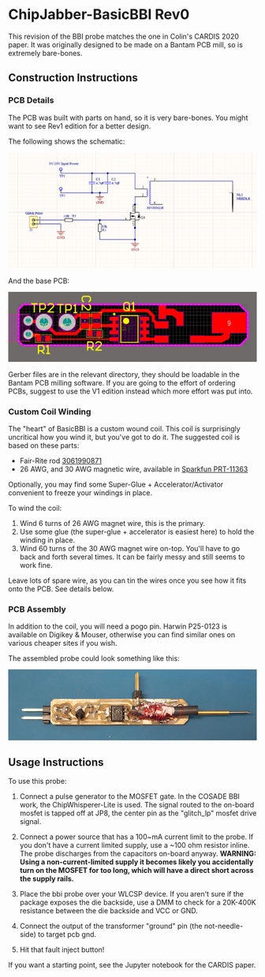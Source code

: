 # ChipJabber-BasicBBI Rev0

This revision of the BBI probe matches the one in Colin's CARDIS 2020 paper. It was originally designed to be made on a Bantam PCB mill, so is extremely bare-bones.

## Construction Instructions

### PCB Details

The PCB was built with parts on hand, so it is very bare-bones. You might want to see Rev1 edition for a better design.

The following shows the schematic:

![](schematic.png)

And the base PCB:

![](pcb.png)

Gerber files are in the relevant directory, they should be loadable in the Bantam PCB milling software. If you are going to the effort of ordering PCBs, suggest to use the V1 edition instead which more effort was put into.

### Custom Coil Winding

The "heart" of BasicBBI is a custom wound coil. This coil is surprisingly uncritical how you wind it, but you've got to do it. The suggested coil is based on these parts:

* Fair-Rite rod [3061990871](https://www.digikey.ca/en/products/detail/fair-rite-products-corp/3061990871/8599472)
* 26 AWG, and 30 AWG magnetic wire, available in [Sparkfun PRT-11363](https://www.digikey.ca/en/products/detail/sparkfun-electronics/PRT-11363/5230957)

Optionally, you may find some Super-Glue + Accelerator/Activator convenient to freeze your windings in place. 

To wind the coil:

1. Wind 6 turns of 26 AWG magnet wire, this is the primary.
2. Use some glue (the super-glue + accelerator is easiest here) to hold the winding in place.
3. Wind 60 turns of the 30 AWG magnet wire on-top. You'll have to go back and forth several times. It can be fairly messy and still seems to work fine.

Leave lots of spare wire, as you can tin the wires once you see how it fits onto the PCB. See details below.

### PCB Assembly

In addition to the coil, you will need a pogo pin. Harwin P25-0123 is available on Digikey & Mouser, otherwise you can find similar ones on various cheaper sites if you wish.

The assembled probe could look something like this:

![](basicbbiprobe.jpeg)

## Usage Instructions

To use this probe:

1. Connect a pulse generator to the MOSFET gate. In the COSADE BBI work, the ChipWhisperer-Lite is used. The signal routed to the on-board mosfet is tapped off at JP8, the center pin as the "glitch_lp" mosfet drive signal.

2. Connect a power source that has a 100~mA current limit to the probe. If you don't have a current limited supply, use a ~100 ohm resistor inline. The probe discharges from the capacitors on-board anyway. **WARNING: Using a non-current-limited supply it becomes likely you accidentally turn on the MOSFET for too long, which will have a direct short across the supply rails.**

3. Place the bbi probe over your WLCSP device. If you aren't sure if the package exposes the die backside, use a DMM to check for a 20K-400K resistance between the die backside and VCC or GND.

4. Connect the output of the transformer "ground" pin (the not-needle-side) to target pcb gnd.

5. Hit that fault inject button!

If you want a starting point, see the Jupyter notebook for the CARDIS paper.
